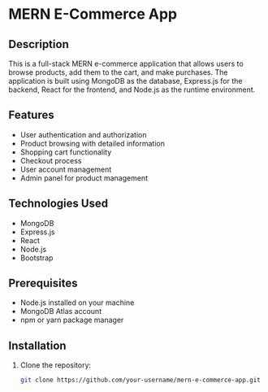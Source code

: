 # MERN E-Commerce App

## Description

This is a full-stack MERN e-commerce application that allows users to browse products, add them to the cart, and make purchases. The application is built using MongoDB as the database, Express.js for the backend, React for the frontend, and Node.js as the runtime environment.

## Features

- User authentication and authorization
- Product browsing with detailed information
- Shopping cart functionality
- Checkout process
- User account management
- Admin panel for product management

## Technologies Used

- MongoDB
- Express.js
- React
- Node.js
- Bootstrap

## Prerequisites

- Node.js installed on your machine
- MongoDB Atlas account 
- npm or yarn package manager

## Installation

1. Clone the repository:

   ```bash
   git clone https://github.com/your-username/mern-e-commerce-app.git
